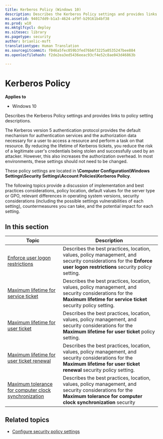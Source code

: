 ```yaml
---
title: Kerberos Policy (Windows 10)
description: Describes the Kerberos Policy settings and provides links to policy setting descriptions.
ms.assetid: 94017dd9-b1a3-4624-af9f-b29161b4bf38
ms.prod: w10
ms.mktglfcycl: deploy
ms.sitesec: library
ms.pagetype: security
author: brianlic-msft
translationtype: Human Translation
ms.sourcegitcommit: f046a5fec059b3fed76b6f3225a0535247bee884
ms.openlocfilehash: f2de2ea3ed5436eeac93cf4e52c8ae043d46863b

---
```


# Kerberos Policy

**Applies to**
-   Windows 10

Describes the Kerberos Policy settings and provides links to policy setting descriptions.

The Kerberos version 5 authentication protocol provides the default mechanism for authentication services and the authorization data necessary for a user to access a resource and perform a task on that resource. By reducing the lifetime of Kerberos tickets, you reduce the risk of a legitimate user's credentials being stolen and successfully used by an attacker. However, this also increases the authorization overhead. In most environments, these settings should not need to be changed.

These policy settings are located in **\\Computer Configuration\\Windows Settings\\Security Settings\\Account Policies\\Kerberos Policy**.

The following topics provide a discussion of implementation and best practices considerations, policy location, default values for the server type or GPO, relevant differences in operating system versions, security considerations (including the possible settings vulnerabilities of each setting), countermeasures you can take, and the potential impact for each setting.

## In this section

| Topic | Description |
| - | - |
| [Enforce user logon restrictions](enforce-user-logon-restrictions.md) | Describes the best practices, location, values, policy management, and security considerations for the **Enforce user logon restrictions** security policy setting.| 
| [Maximum lifetime for service ticket](maximum-lifetime-for-service-ticket.md) | Describes the best practices, location, values, policy management, and security considerations for the **Maximum lifetime for service ticket** security policy setting.| 
| [Maximum lifetime for user ticket](maximum-lifetime-for-user-ticket.md) | Describes the best practices, location, values, policy management, and security considerations for the **Maximum lifetime for user ticket** policy setting.| 
| [Maximum lifetime for user ticket renewal](maximum-lifetime-for-user-ticket-renewal.md) | Describes the best practices, location, values, policy management, and security considerations for the **Maximum lifetime for user ticket renewal** security policy setting.| 
| [Maximum tolerance for computer clock synchronization](maximum-tolerance-for-computer-clock-synchronization.md) | Describes the best practices, location, values, policy management, and security considerations for the **Maximum tolerance for computer clock synchronization** security| policy setting. 
 
## Related topics

- [Configure security policy settings](how-to-configure-security-policy-settings.md)



<!--HONumber=Jun16_HO4-->


